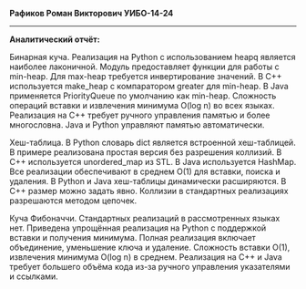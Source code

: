 __**Рафиков Роман Викторович УИБО-14-24**__
__________________________________________________________

 **Аналитический отчёт:**


 Бинарная куча. Реализация на Python с использованием heapq является наиболее лаконичной. Модуль предоставляет функции для работы с min-heap. Для max-heap требуется инвертирование значений. В C++ используется make_heap с компаратором greater для min-heap. В Java применяется PriorityQueue по умолчанию как min-heap. Сложность операций вставки и извлечения минимума O(log n) во всех языках. Реализация на C++ требует ручного управления памятью и более многословна. Java и Python управляют памятью автоматически.

 Хеш-таблица. В Python словарь dict является встроенной хеш-таблицей. В примере реализована простая версия без разрешения коллизий. В C++ используется unordered_map из STL. В Java используется HashMap. Все реализации обеспечивают в среднем O(1) для вставки, поиска и удаления. В Python и Java хеш-таблицы динамически расширяются. В C++ размер можно задать явно. Коллизии в стандартных реализациях разрешаются методом цепочек.

 Куча Фибоначчи. Стандартных реализаций в рассмотренных языках нет. Приведена упрощённая реализация на Python с поддержкой вставки и получения минимума. Полная реализация включает объединение, уменьшение ключа и удаление. Сложность вставки O(1), извлечения минимума O(log n) в среднем. Реализация на C++ и Java требует большего объёма кода из-за ручного управления указателями и ссылками.

